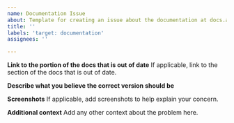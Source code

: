 ```yaml
---
name: Documentation Issue
about: Template for creating an issue about the documentation at docs.averox.org
title: ''
labels: 'target: documentation'
assignees: ''

---
```


<!--PLEASE DO NOT FILE ISSUES FOR GENERAL SUPPORT QUESTIONS.
This issue tracker is only for avx development or docs related issues.-->

**Link to the portion of the docs that is out of date**
If applicable, link to the section of the docs that is out of date.

**Describe what you believe the correct version should be**

**Screenshots**
If applicable, add screenshots to help explain your concern.

**Additional context**
Add any other context about the problem here.

